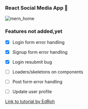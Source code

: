 ### React Social Media App 🚀

![mern_home](https://github.com/David-code-hub/mern-social-media-app/assets/55393687/f848a0d3-c4f6-4d0d-ae1d-e3d55ebd17ab)

### Features not added,yet

- [x] Login form error handling
- [x] Signup form error handling
- [x] Login resubmit bug
- [ ] Loaders/skeletons on components
- [ ] Post form error handling
- [ ] Update user profile


[Link to tutorial by EdRoh](https://youtu.be/K8YELRmUb5o?si=QOocp4hvtX6lVWcE)
